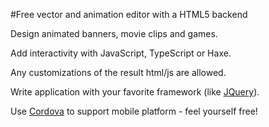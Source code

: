 #Free vector and animation editor with a HTML5 backend

Design animated banners, movie clips and games.

Add interactivity with JavaScript, TypeScript or Haxe.

Any customizations of the result html/js are allowed.
	
Write application with your favorite framework (like <a href="http://jquery.com/" target="_blank">JQuery</a>).

Use <a href="http://cordova.apache.org/" target="_blank">Cordova</a> to support mobile platform - feel yourself free!